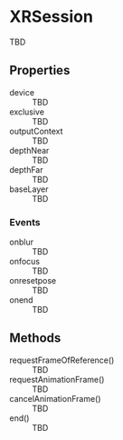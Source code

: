 # XRSession

TBD

## Properties

<dl>
  <dt>device</dt>
  <dd>TBD</dd>
  <dt>exclusive</dt>
  <dd>TBD</dd>
  <dt>outputContext</dt>
  <dd>TBD</dd>
  <dt>depthNear</dt>
  <dd>TBD</dd>
  <dt>depthFar</dt>
  <dd>TBD</dd>
  <dt>baseLayer</dt>
  <dd>TBD</dd>
</dl>

### Events

<dl>
  <dt>onblur</dt>
  <dd>TBD</dd>
  <dt>onfocus</dt>
  <dd>TBD</dd>
  <dt>onresetpose</dt>
  <dd>TBD</dd>
  <dt>onend</dt>
  <dd>TBD</dd>
</dl>

## Methods

<dl>
  <dt>requestFrameOfReference()</dt>
  <dd>TBD</dd>
  <dt>requestAnimationFrame()</dt>
  <dd>TBD</dd>
  <dt>cancelAnimationFrame()</dt>
  <dd>TBD</dd>
  <dt>end()</dt>
  <dd>TBD</dd>
</dl>
